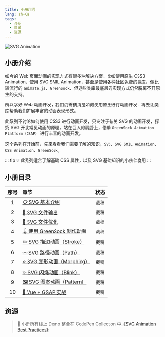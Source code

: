 ```yaml
---
title: 小册介绍
lang: zh-CN
tags: 
  - 介绍
  - 目录
  - 资源
---
```


![SVG Animation](./public/SVG_Animation.gif)

## 小册介绍

如今的 Web 页面动画的实现方式有很多种解决方案，比如使用原生 CSS3 Animation、使用 SVG SMIL Animation，甚至是使用各种社区免费的类库，像比较流行的 `animate.js`、`GreenSock`、但这些类库最底层的实现方式仍然脱离不开原生的支持。

所以学好 Web 动画开发，我们仍需搞清楚如何使用原生进行动画开发，再去让类库帮助我们扩展丰富的动画表现形式。

此系列不讨论如何使用 CSS3 进行动画开发，只专注于有关 SVG 的动画开发，探究 SVG 开发常见动画的原理，站在巨人的肩膀上，借助 `GreenSock Animation Platform（GSAP）` 进行丰富的动画开发。

这个系列在开始前，先来看看我们需要了解的知识，`SVG`、`SVG SMIL Animation`、`CSS Animation`、`GreenSock`。

::: tip
💡 此系列适合了解基础 CSS 属性，以及 SVG 基础知识的小伙伴食用
:::

## 小册目录

| 序号  | 章节           | 状态  |
| :---: |:-------------| :-----:|
| 1    | [📋 SVG 基本介绍](chapter1.md) | `截稿` |
| 2    | [📃 SVG 文件输出](chapter2.md) | `截稿` |
| 3    | [🚀 SVG 文件优化](chapter3.md) | `截稿` |
| 4    | [🪀 使用 GreenSock 制作动画](chapter4.md) | `截稿` |
| 5    | [✏️ SVG 描边动画（Stroke）](chapter5.md) | `截稿` |
| 6    | [〰️ SVG 路径动画（Path）](chapter6.md) | `截稿` |
| 7    | [⭐ SVG 变形动画（Morphing）](chapter7.md) | `截稿` |
| 8    | [✨ SVG 闪烁动画（Blink）](chapter8.md) | `截稿` |
| 9    | [🖼️ SVG 图案动画（Pattern）](chapter9.md) | `截稿` |
| 10   | [🤟 Vue + GSAP 实战](chapter10.md) | `截稿` |

## 资源

> 🔮 小册所有线上 Demo 整合在 CodePen Collection 中[《SVG Animation Best Practices》](https://codepen.io/collection/DgoLRq)